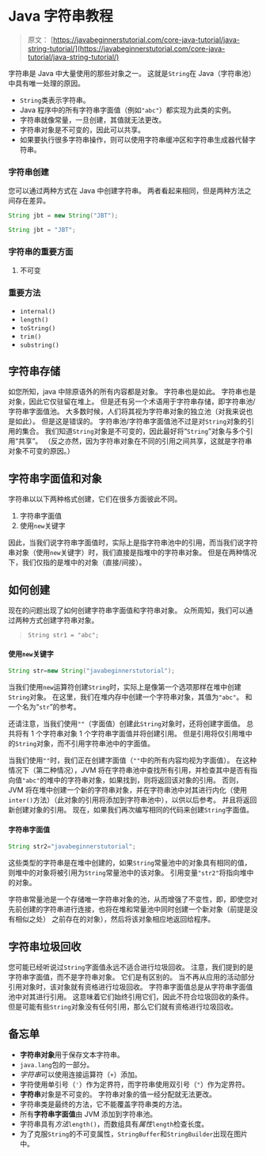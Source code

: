 # Java 字符串教程

> 原文： [https://javabeginnerstutorial.com/core-java-tutorial/java-string-tutorial/](https://javabeginnerstutorial.com/core-java-tutorial/java-string-tutorial/)

字符串是 Java 中大量使用的那些对象之一。 这就是`String`在 Java（字符串池）中具有唯一处理的原因。

*   `String`类表示字符串。
*   Java 程序中的所有字符串字面值（例如`"abc"`）都实现为此类的实例。
*   字符串就像常量，一旦创建，其值就无法更改。
*   字符串对象是不可变的，因此可以共享。
*   如果要执行很多字符串操作，则可以使用字符串缓冲区和字符串生成器代替字符串。

### 字符串创建

您可以通过两种方式在 Java 中创建字符串。 两者看起来相同，但是两种方法之间存在差异。

```java
String jbt = new String("JBT");  

String jbt = "JBT";
```

### 字符串的重要方面

1.  不可变

### 重要方法

*   `internal()`
*   `length()`
*   `toString()`
*   `trim()`
*   `substring()`

## 字符串存储

如您所知，java 中除原语外的所有内容都是对象。 字符串也是如此。 字符串也是对象，因此它仅驻留在堆上。 但是还有另一个术语用于字符串存储，即字符串池/字符串字面值池。 大多数时候，人们将其视为字符串对象的独立池（对我来说也是如此）。 但是这是错误的。 字符串池/字符串字面值池不过是对`String`对象的引用的集合。 我们知道`String`对象是不可变的，因此最好将“`String`”对象与多个引用“共享”。 （反之亦然，因为字符串对象在不同的​​引用之间共享，这就是字符串对象不可变的原因。）

## 字符串字面值和对象

字符串以以下两种格式创建，它们在很多方面彼此不同。

1.  字符串字面值
2.  使用`new`关键字

因此，当我们说字符串字面值时，实际上是指字符串池中的引用，而当我们说字符串对象（使用`new`关键字）时，我们直接是指堆中的字符串对象。 但是在两种情况下，我们仅指的是堆中的对象（直接/间接）。

## 如何创建

现在的问题出现了如何创建字符串字面值和字符串对象。 众所周知，我们可以通过两种方式创建字符串对象。

> `String str1 = "abc";`

#### 使用`new`关键字

```java
String str=new String("javabeginnerstutorial");
```

当我们使用`new`运算符创建`String`时，实际上是像第一个选项那样在堆中创建`String`对象。 在这里，我们在堆内存中创建一个字符串对象，其值为`"abc"`。 和一个名为“`str`”的参考。

还请注意，当我们使用`""`（字面值）创建此`String`对象时，还将创建字面值。 总共将有 1 个字符串对象 1 个字符串字面值并将创建引用。 但是引用将仅引用堆中的`String`对象，而不引用字符串池中的字面值。

当我们使用`""`时，我们正在创建字面值（`""`中的所有内容均视为字面值）。 在这种情况下（第二种情况），JVM 将在字符串池中查找所有引用，并检查其中是否有指向值`"abc"`的堆中的字符串对象，如果找到，则将返回该对象的引用。 否则，JVM 将在堆中创建一个新的字符串对象，并在字符串池中对其进行内化（使用`inter()`方法）（此对象的引用将添加到字符串池中），以供以后参考。 并且将返回新创建对象的引用。 现在，如果我们再次编写相同的代码来创建`String`字面值。

#### 字符串字面值

```java
String str2="javabeginnerstutorial";
```

这些类型的字符串是在堆中创建的，如果`String`常量池中的对象具有相同的值，则堆中的对象将被引用为`String`常量池中的该对象。 引用变量`"str2"`将指向堆中的对象。

字符串常量池是一个存储唯一字符串对象的池，从而增强了不变性，即，即使您对先前创建的字符串进行连接，也将在堆和常量池中同时创建一个新对象（前提是没有相似之处） 之前存在的对象），然后将该对象相应地返回给程序。

## 字符串垃圾回收

您可能已经听说过`String`字面值永远不适合进行垃圾回收。 注意，我们提到的是字符串字面值，而不是字符串对象。 它们是有区别的。 当不再从应用的活动部分引用对象时，该对象就有资格进行垃圾回收。 字符串字面值总是从字符串字面值池中对其进行引用。 这意味着它们始终引用它们，因此不符合垃圾回收的条件。 但是可能有些`String`对象没有任何引用，那么它们就有资格进行垃圾回收。

## 备忘单

*   **字符串对象**用于保存文本字符串。
*   `java.lang`包的一部分。
*   *字符串*可以使用连接运算符（`+`）添加。
*   字符使用单引号（`'`）作为定界符，而字符串使用双引号（`"`）作为定界符。
*   **字符串**对象是不可变的。 字符串对象的值一经分配就无法更改。
*   字符串类是最终的方法，它不能覆盖字符串类的方法。
*   所有**字符串字面值**由 JVM 添加到字符串池。
*   字符串具有*方法*`length()`，而数组具有*属性*`length`检查长度。
*   为了克服`String`的不可变属性，`StringBuffer`和`StringBuilder`出现在图片中。

